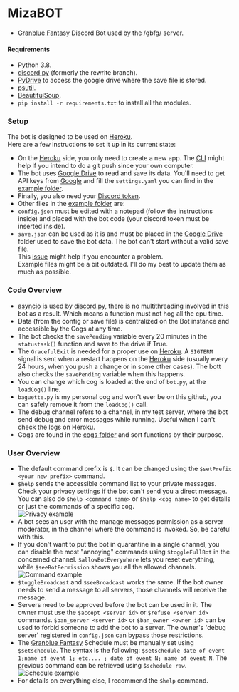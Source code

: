 # MizaBOT  
* [Granblue Fantasy](http://game.granbluefantasy.jp) Discord Bot used by the /gbfg/ server.  
#### Requirements  
* Python 3.8.  
* [discord.py](https://github.com/Rapptz/discord.py) (formerly the rewrite branch).  
* [PyDrive](https://pythonhosted.org/PyDrive/) to access the google drive where the save file is stored.  
* [psutil](https://psutil.readthedocs.io/en/latest/).  
* [BeautifulSoup](https://www.crummy.com/software/BeautifulSoup/bs4/doc/).  
* `pip install -r requirements.txt` to install all the modules.  
### Setup  
The bot is designed to be used on [Heroku](https://www.heroku.com).  
Here are a few instructions to set it up in its current state:  
* On the [Heroku](https://www.heroku.com) side, you only need to create a new app. The [CLI](https://devcenter.heroku.com/articles/heroku-cli) might help if you intend to do a git push since your own computer.   
* The bot uses [Google Drive](https://www.google.com/drive/) to read and save its data. You'll need to get API keys from [Google](https://developers.google.com/drive) and fill the `settings.yaml` you can find in the [example folder](https://github.com/MizaGBF/MizaBOT/tree/master/example).  
* Finally, you also need your [Discord token](https://discordapp.com/developers/applications/).  
* Other files in the [example folder](https://github.com/MizaGBF/MizaBOT/tree/master/example) are:  
* `config.json` must be edited with a notepad (follow the instructions inside) and placed with the bot code (your discord token must be inserted inside).  
* `save.json` can be used as it is and must be placed in the [Google Drive](https://www.google.com/drive/) folder used to save the bot data. The bot can't start without a valid save file.  
This [issue](https://github.com/MizaGBF/MizaBOT/issues/1) might help if you encounter a problem.  
Example files might be a bit outdated. I'll do my best to update them as much as possible.  
### Code Overview  
* [asyncio](https://docs.python.org/3/library/asyncio.html) is used by [discord.py](https://github.com/Rapptz/discord.py), there is no multithreading involved in this bot as a result. Which means a function must not hog all the cpu time.  
* Data (from the config or save file) is centralized on the Bot instance and accessible by the Cogs at any time.  
* The bot checks the `savePending` variable every 20 minutes in the `statustask()` function and save to the drive if True.  
* The `GracefulExit` is needed for a proper use on [Heroku](https://www.heroku.com). A `SIGTERM` signal is sent when a restart happens on the [Heroku](https://www.heroku.com) side (usually every 24 hours, when you push a change or in some other cases). The bott also checks the `savePending` variable when this happens.  
* You can change which cog is loaded at the end of `bot.py`, at the `loadCog()` line.  
* `baguette.py` is my personal cog and won't ever be on this github, you can safely remove it from the `loadCog()` call.  
* The debug channel refers to a channel, in my test server, where the bot send debug and error messages while running. Useful when I can't check the logs on Heroku.  
* Cogs are found in the [cogs folder](https://github.com/MizaGBF/MizaBOT/tree/master/cogs) and sort functions by their purpose.  
### User Overview  
* The default command prefix is `$`. It can be changed using the `$setPrefix <your new prefix>` command.  
* `$help` sends the accessible command list to your private messages. Check your privacy settings if the bot can't send you a direct message. You can also do `$help <command name>` or `$help <cog name>` to get details or just the commands of a specific cog.  
![Privacy example](https://cdn.discordapp.com/attachments/614716155646705676/643427911063568426/read02.png)
* A bot sees an user with the manage messages permission as a server moderator, in the channel where the command is invoked. So, be careful with this.  
* If you don't want to put the bot in quarantine in a single channel, you can disable the most "annoying" commands using `$toggleFullBot` in the concerned channel. `$allowBotEverywhere` lets you reset everything, while `$seeBotPermission` shows you all the allowed channels.  
![Command example](https://cdn.discordapp.com/attachments/614716155646705676/643427915526045696/read03.png)
* `$toggleBroadcast` and `$seeBroadcast` works the same. If the bot owner needs to send a message to all servers, those channels will receive the message.  
* Servers need to be approved before the bot can be used in it. The owner must use the `$accept <server id>` or `$refuse <server id>` commands. `$ban_server <server id>` or `$ban_owner <owner id>` can be used to forbid someone to add the bot to a server. The owner's 'debug server' registered in `config.json` can bypass those restrictions.  
* The [Granblue Fantasy](http://game.granbluefantasy.jp) Schedule must be manually set using `$setschedule`. The syntax is the following: `$setschedule date of event 1;name of event 1; etc.... ; date of event N; name of event N`. The previous command can be retrieved using `$schedule raw`.  
![Schedule example](https://cdn.discordapp.com/attachments/614716155646705676/643427910874693642/read01.png)
* For details on everything else, I recommend the `$help` command.  
